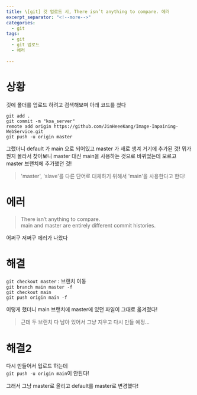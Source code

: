 ```yaml
---
title: \[git] 깃 업로드 시, There isn’t anything to compare. 에러
excerpt_separator: "<!--more-->"
categories:
  - git
tags:
  - git
  - git 업로드
  - 에러 
  
---
```

        
# 상황
         
         
     
깃에 폴더를 업로드 하려고 검색해보며 아래 코드를 쳤다   

```git add .```        
```git commit -m "koa_server"```        
```remote add origin https://github.com/JinHeeeKang/Image-Inpaining-WebService.git```        
```git push -u origin master```        
    
    
그랬더니 
default 가 main 으로 되어있고 master 가 새로 생겨 거기에 추가된 것!
뭐가 뭔지 몰라서 찾아보니 
master 대신 main을 사용하는 것으로 바뀌었는데 모르고 master 브랜치에 추가했던 것!


> 'master', 'slave'를 다른 단어로 대체하기 위해서 
> 'main'을 사용한다고 한다!

# 에러
        
        
> There isn’t anything to compare.        
> main and master are entirely different commit histories.        
        
어쩌구 저쩌구 에러가 나왔다 
    
    
    
# 해결
    
                
```git checkout master``` :  브랜치 이동             
```git branch main master -f```        
```git checkout main```        
```git push origin main -f```        
    
    
이렇게 했더니 main 브랜치에 master에 있던 파일이 그대로 옮겨졌다!   
         
         
> 근데 두 브랜치 다 남아 있어서 그냥 지우고 다시 만들 예정...



# 해결2

다시 만들어서 업로드 하는데          
```git push -u origin main```이 안된다!

그래서 그냥 master로 올리고 default를 master로 변경했다!


